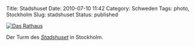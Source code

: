 Title: Stadshuset
Date: 2010-07-10 11:42
Category: Schweden
Tags: photo, Stockholm
Slug: stadshuset
Status: published

[![Das
Rathaus](/pic/stadshustorn_s.jpg "Das Rathaus")](/pic/stadshustorn_l.jpg)

Der Turm des [*Stadshuset*](http://de.wikipedia.org/wiki/Stadshuset) in
Stockholm.


